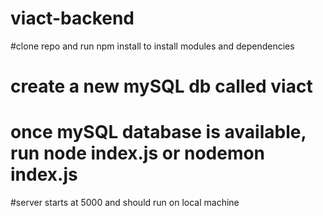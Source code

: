 # viact-backend

#clone repo and run npm install to install modules and dependencies

# create a new mySQL db called viact
# once mySQL database is available, run node index.js or nodemon index.js

#server starts at 5000 and should run on local machine
